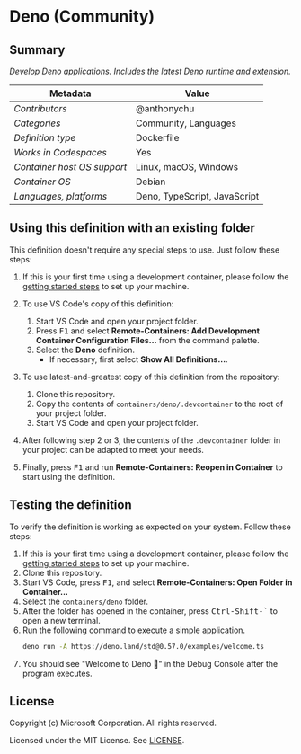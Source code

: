 # Deno (Community)

## Summary

*Develop Deno applications. Includes the latest Deno runtime and extension.*

| Metadata | Value |  
|----------|-------|
| *Contributors* | @anthonychu |
| *Categories* | Community, Languages |
| *Definition type* | Dockerfile |
| *Works in Codespaces* | Yes |
| *Container host OS support* | Linux, macOS, Windows |
| *Container OS* | Debian |
| *Languages, platforms* | Deno, TypeScript, JavaScript |

## Using this definition with an existing folder

This definition doesn't require any special steps to use. Just follow these steps:

1. If this is your first time using a development container, please follow the [getting started steps](https://aka.ms/vscode-remote/containers/getting-started) to set up your machine.

1. To use VS Code's copy of this definition:
    1. Start VS Code and open your project folder.
    1. Press <kbd>F1</kbd> and select **Remote-Containers: Add Development Container Configuration Files...** from the command palette.
    1. Select the **Deno** definition.
        - If necessary, first select **Show All Definitions...**.

1. To use latest-and-greatest copy of this definition from the repository:
    1. Clone this repository.
    1. Copy the contents of `containers/deno/.devcontainer` to the root of your project folder.
    1. Start VS Code and open your project folder.

1. After following step 2 or 3, the contents of the `.devcontainer` folder in your project can be adapted to meet your needs.

1. Finally, press <kbd>F1</kbd> and run **Remote-Containers: Reopen in Container** to start using the definition.

## Testing the definition

To verify the definition is working as expected on your system. Follow these steps:

1. If this is your first time using a development container, please follow the [getting started steps](https://aka.ms/vscode-remote/containers/getting-started) to set up your machine.
1. Clone this repository.
1. Start VS Code, press <kbd>F1</kbd>, and select **Remote-Containers: Open Folder in Container...**
1. Select the `containers/deno` folder.
1. After the folder has opened in the container, press <kbd>Ctrl-Shift-`</kbd> to open a new terminal.
1. Run the following command to execute a simple application.
    ```bash
    deno run -A https://deno.land/std@0.57.0/examples/welcome.ts
    ```
1. You should see "Welcome to Deno 🦕" in the Debug Console after the program executes.

## License

Copyright (c) Microsoft Corporation. All rights reserved.

Licensed under the MIT License. See [LICENSE](https://github.com/Microsoft/vscode-dev-containers/blob/master/LICENSE).